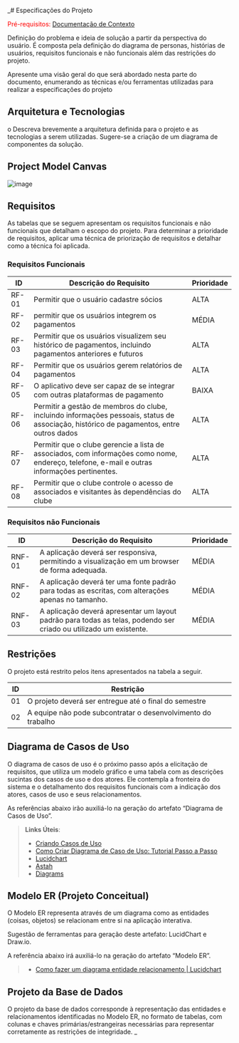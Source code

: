 _# Especificações do Projeto

<span style="color:red">Pré-requisitos: <a href="1-Documentação de Contexto.md"> Documentação de Contexto</a></span>

Definição do problema e ideia de solução a partir da perspectiva do usuário. É composta pela definição do  diagrama de personas, histórias de usuários, requisitos funcionais e não funcionais além das restrições do projeto.

Apresente uma visão geral do que será abordado nesta parte do documento, enumerando as técnicas e/ou ferramentas utilizadas para realizar a especificações do projeto

## Arquitetura e Tecnologias

o	Descreva brevemente a arquitetura definida para o projeto e as tecnologias a serem utilizadas. Sugere-se a criação de um diagrama de componentes da solução.

## Project Model Canvas

![image](https://user-images.githubusercontent.com/81272703/225780698-a0fcf66a-fea8-4e71-907b-7deaecb6dbf1.png)


## Requisitos

As tabelas que se seguem apresentam os requisitos funcionais e não funcionais que detalham o escopo do projeto. Para determinar a prioridade de requisitos, aplicar uma técnica de priorização de requisitos e detalhar como a técnica foi aplicada.

### Requisitos Funcionais

|ID    | Descrição do Requisito  | Prioridade |
|------|-----------------------------------------|----|
|RF-01 | Permitir que o usuário cadastre sócios | ALTA | 
|RF-02 | permitir que os usuários integrem os pagamentos   | MÉDIA |
|RF-03 | Permitir que os usuários visualizem seu histórico de pagamentos, incluindo pagamentos anteriores e futuros| ALTA | 
|RF-04 | Permitir que os usuários gerem relatórios de pagamentos|ALTA | 
|RF-05 | O aplicativo deve ser capaz de se integrar com outras plataformas de pagamento | BAIXA|
|RF-06 | Permitir a gestão de membros do clube, incluindo informações pessoais, status de associação, histórico de pagamentos, entre outros dados | ALTA|
|RF-07 | Permitir que o clube gerencie a lista de associados, com informações como nome, endereço, telefone, e-mail e outras informações pertinentes.| ALTA|
|RF-08 | Permitir que o clube controle o acesso de associados e visitantes às dependências do clube| ALTA|


### Requisitos não Funcionais

|ID     | Descrição do Requisito  |Prioridade |
|-------|-------------------------|----|
|RNF-01 | A aplicação deverá ser responsiva, permitindo a visualização em um browser de forma adequada.  | MÉDIA | 
|RNF-02 | A aplicação deverá ter uma fonte padrão para todas as escritas, com alterações apenas no tamanho.   |  MÉDIA |
|RNF-03 | A aplicação deverá apresentar um layout padrão para todas as telas, podendo ser criado ou utilizado um existente.   |  MÉDIA |


## Restrições

O projeto está restrito pelos itens apresentados na tabela a seguir.

|ID| Restrição                                             |
|--|-------------------------------------------------------|
|01| O projeto deverá ser entregue até o final do semestre |
|02| A equipe não pode subcontratar o desenvolvimento do trabalho |


## Diagrama de Casos de Uso

O diagrama de casos de uso é o próximo passo após a elicitação de requisitos, que utiliza um modelo gráfico e uma tabela com as descrições sucintas dos casos de uso e dos atores. Ele contempla a fronteira do sistema e o detalhamento dos requisitos funcionais com a indicação dos atores, casos de uso e seus relacionamentos. 

As referências abaixo irão auxiliá-lo na geração do artefato “Diagrama de Casos de Uso”.

> **Links Úteis**:
> - [Criando Casos de Uso](https://www.ibm.com/docs/pt-br/elm/6.0?topic=requirements-creating-use-cases)
> - [Como Criar Diagrama de Caso de Uso: Tutorial Passo a Passo](https://gitmind.com/pt/fazer-diagrama-de-caso-uso.html/)
> - [Lucidchart](https://www.lucidchart.com/)
> - [Astah](https://astah.net/)
> - [Diagrams](https://app.diagrams.net/)

## Modelo ER (Projeto Conceitual)

O Modelo ER representa através de um diagrama como as entidades (coisas, objetos) se relacionam entre si na aplicação interativa.

Sugestão de ferramentas para geração deste artefato: LucidChart e Draw.io.

A referência abaixo irá auxiliá-lo na geração do artefato “Modelo ER”.

> - [Como fazer um diagrama entidade relacionamento | Lucidchart](https://www.lucidchart.com/pages/pt/como-fazer-um-diagrama-entidade-relacionamento)

## Projeto da Base de Dados

O projeto da base de dados corresponde à representação das entidades e relacionamentos identificadas no Modelo ER, no formato de tabelas, com colunas e chaves primárias/estrangeiras necessárias para representar corretamente as restrições de integridade.
_
